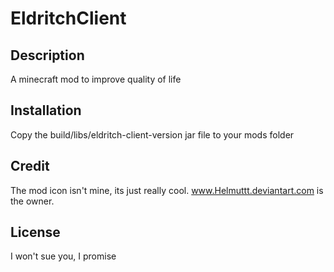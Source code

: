# EldritchClient

## Description

A minecraft mod to improve quality of life

## Installation

Copy the build/libs/eldritch-client-version jar file to your mods folder

## Credit

The mod icon isn't mine, its just really cool. www.Helmuttt.deviantart.com is the owner.

## License

I won't sue you, I promise
